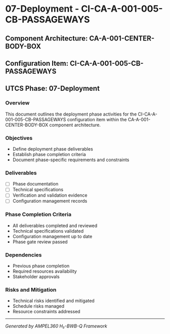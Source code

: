 # 07-Deployment - CI-CA-A-001-005-CB-PASSAGEWAYS

## Component Architecture: CA-A-001-CENTER-BODY-BOX
## Configuration Item: CI-CA-A-001-005-CB-PASSAGEWAYS
## UTCS Phase: 07-Deployment

### Overview
This document outlines the deployment phase activities for the CI-CA-A-001-005-CB-PASSAGEWAYS configuration item within the CA-A-001-CENTER-BODY-BOX component architecture.

### Objectives
- Define deployment phase deliverables
- Establish phase completion criteria
- Document phase-specific requirements and constraints

### Deliverables
- [ ] Phase documentation
- [ ] Technical specifications
- [ ] Verification and validation evidence
- [ ] Configuration management records

### Phase Completion Criteria
- All deliverables completed and reviewed
- Technical specifications validated
- Configuration management up to date
- Phase gate review passed

### Dependencies
- Previous phase completion
- Required resources availability
- Stakeholder approvals

### Risks and Mitigation
- Technical risks identified and mitigated
- Schedule risks managed
- Resource constraints addressed

---
*Generated by AMPEL360 H₂-BWB-Q Framework*
